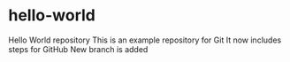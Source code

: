 # hello-world
Hello World repository 
This is an example repository for Git 
It now includes steps for GitHub
New branch is added
